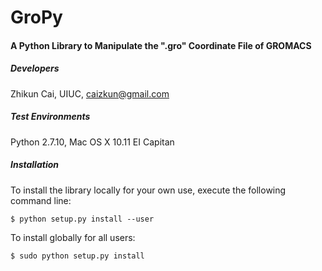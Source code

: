 # GroPy
#### A Python Library to Manipulate the ".gro" Coordinate File of GROMACS

##### Developers
Zhikun Cai, UIUC, caizkun@gmail.com

##### Test Environments
Python 2.7.10, Mac OS X 10.11 EI Capitan



##### Installation
To install the library locally for your own use, execute the following command line:
    
    $ python setup.py install --user

To install globally for all users:

    $ sudo python setup.py install

